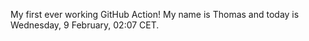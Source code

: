 My first ever working GitHub Action!
My name is Thomas and today is Wednesday, 9 February, 02:07 CET. 
